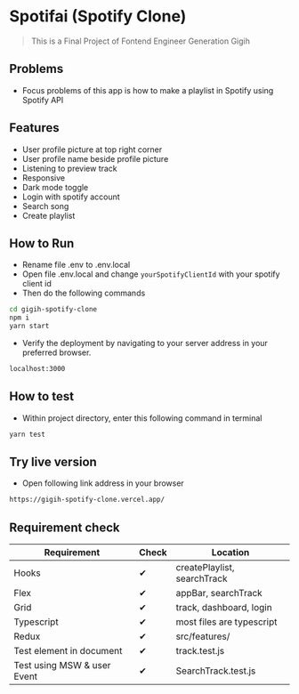 # Spotifai (Spotify Clone)
> This is a Final Project of Fontend Engineer Generation Gigih

## Problems
- Focus problems of this app is how to make a playlist in Spotify using Spotify API
## Features
- User profile picture at top right corner
- User profile name beside profile picture
- Listening to preview track
- Responsive
- Dark mode toggle
- Login with spotify account
- Search song
- Create playlist

## How to Run
- Rename file .env to .env.local
- Open file .env.local and change `yourSpotifyClientId` with your spotify client id
- Then do the following commands
```sh
cd gigih-spotify-clone
npm i
yarn start
```
- Verify the deployment by navigating to your server address in
your preferred browser.

```sh
localhost:3000
```

## How to test
- Within project directory, enter this following command in terminal
```sh
yarn test
```

## Try live version
- Open following link address in your browser
```sh
https://gigih-spotify-clone.vercel.app/
```

## Requirement check
|Requirement|Check|Location|
|-----------|-----|-----------|
|Hooks|✔|createPlaylist, searchTrack|
|Flex|✔|appBar, searchTrack|
|Grid|✔|track, dashboard, login|
|Typescript|✔| most files are typescript|
|Redux|✔|src/features/|
|Test element in document|✔|track.test.js|
|Test using MSW & user Event|✔|SearchTrack.test.js|
